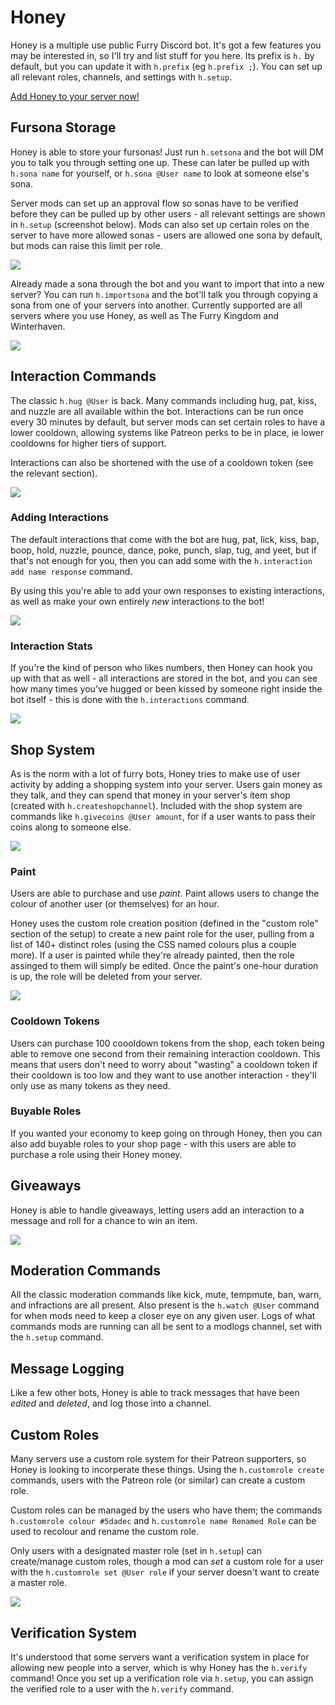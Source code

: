 # Honey

Honey is a multiple use public Furry Discord bot. It's got a few features you may be interested in, so I'll try and list stuff for you here. Its prefix is `h.` by default, but you can update it with `h.prefix` (eg `h.prefix ;`). You can set up all relevant roles, channels, and settings with `h.setup`.

[Add Honey to your server now!](https://discordapp.com/oauth2/authorize?client_id=690477072270753792&scope=bot&permissions=268484614)

## Fursona Storage

Honey is able to store your fursonas! Just run `h.setsona` and the bot will DM you to talk you through setting one up. These can later be pulled up with `h.sona name` for yourself, or `h.sona @User name` to look at someone else's sona.

Server mods can set up an approval flow so sonas have to be verified before they can be pulled up by other users - all relevant settings are shown in `h.setup` (screenshot below). Mods can also set up certain roles on the server to have more allowed sonas - users are allowed one sona by default, but mods can raise this limit per role.

![](/marketing/sona_settings.png)

Already made a sona through the bot and you want to import that into a new server? You can run `h.importsona` and the bot'll talk you through copying a sona from one of your servers into another. Currently supported are all servers where you use Honey, as well as The Furry Kingdom and Winterhaven.

![](/marketing/kaiden_sona.png)

## Interaction Commands

The classic `h.hug @User` is back. Many commands including hug, pat, kiss, and nuzzle are all available within the bot. Interactions can be run once every 30 minutes by default, but server mods can set certain roles to have a lower cooldown, allowing systems like Patreon perks to be in place, ie lower cooldowns for higher tiers of support.

Interactions can also be shortened with the use of a cooldown token (see the relevant section).

![](/marketing/interaction_cooldown_settings.png)

### Adding Interactions

The default interactions that come with the bot are hug, pat, lick, kiss, bap, boop, hold, nuzzle, pounce, dance, poke, punch, slap, tug, and yeet, but if that's not enough for you, then you can add some with the `h.interaction add name response` command.

By using this you're able to add your own responses to existing interactions, as well as make your own entirely _new_ interactions to the bot!

![](/marketing/add_interaction.png)

### Interaction Stats

If you're the kind of person who likes numbers, then Honey can hook you up with that as well - all interactions are stored in the bot, and you can see how many times you've hugged or been kissed by someone right inside the bot itself - this is done with the `h.interactions` command.

![](/marketing/interaction_stats.png)

## Shop System

As is the norm with a lot of furry bots, Honey tries to make use of user activity by adding a shopping system into your server. Users gain money as they talk, and they can spend that money in your server's item shop (created with `h.createshopchannel`). Included with the shop system are commands like `h.givecoins @User amount`, for if a user wants to pass their coins along to someone else.

![](/marketing/coin_shop.png)

### Paint

Users are able to purchase and use _paint_. Paint allows users to change the colour of another user (or themselves) for an hour.

Honey uses the custom role creation position (defined in the "custom role" section of the setup) to create a new paint role for the user, pulling from a list of 140+ distinct roles (using the CSS named colours plus a couple more). If a user is painted while they're already painted, then the role assinged to them will simply be edited. Once the paint's one-hour duration is up, the role will be deleted from your server.

![](/marketing/paint_used.png)

### Cooldown Tokens

Users can purchase 100 coooldown tokens from the shop, each token being able to remove one second from their remaining interaction cooldown. This means that users don't need to worry about "wasting" a cooldown token if their cooldown is too low and they want to use another interaction - they'll only use as many tokens as they need.

### Buyable Roles

If you wanted your economy to keep going on through Honey, then you can also add buyable roles to your shop page - with this users are able to purchase a role using their Honey money.

## Giveaways

Honey is able to handle giveaways, letting users add an interaction to a message and roll for a chance to win an item.

![](/marketing/giveaway.png)

## Moderation Commands

All the classic moderation commands like kick, mute, tempmute, ban, warn, and infractions are all present. Also present is the `h.watch @User` command for when mods need to keep a closer eye on any given user. Logs of what commands mods are running can all be sent to a modlogs channel, set with the `h.setup` command.

## Message Logging

Like a few other bots, Honey is able to track messages that have been _edited_ and _deleted_, and log those into a channel.

## Custom Roles

Many servers use a custom role system for their Patreon supporters, so Honey is looking to incorperate these things. Using the `h.customrole create` commands, users with the Patreon role (or similar) can create a custom role.

Custom roles can be managed by the users who have them; the commands `h.customrole colour #5dadec` and `h.customrole name Renamed Role` can be used to recolour and rename the custom role.

Only users with a designated master role (set in `h.setup`) can create/manage custom roles, though a mod can _set_ a custom role for a user with the `h.customrole set @User role` if your server doesn't want to create a master role.

![](/marketing/custom_role.png)

## Verification System

It's understood that some servers want a verification system in place for allowing new people into a server, which is why Honey has the `h.verify` command! Once you set up a verification role via `h.setup`, you can assign the verified role to a user with the `h.verify` command.
